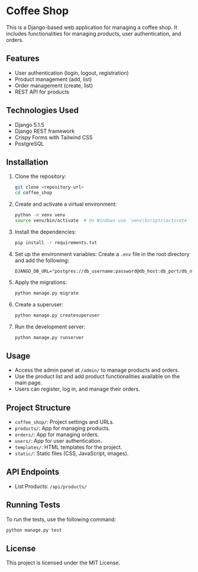 # Coffee Shop

This is a Django-based web application for managing a coffee shop. It includes functionalities for managing products, user authentication, and orders.

## Features

- User authentication (login, logout, registration)
- Product management (add, list)
- Order management (create, list)
- REST API for products

## Technologies Used

- Django 5.1.5
- Django REST framework
- Crispy Forms with Tailwind CSS
- PostgreSQL

## Installation

1. Clone the repository:
    ```sh
    git clone <repository-url>
    cd coffee_shop
    ```

2. Create and activate a virtual environment:
    ```sh
    python -m venv venv
    source venv/bin/activate  # On Windows use `venv\Scripts\activate`
    ```

3. Install the dependencies:
    ```sh
    pip install -r requirements.txt
    ```

4. Set up the environment variables:
    Create a `.env` file in the root directory and add the following:
    ```env
    DJANGO_DB_URL="postgres://db_username:password@db_host:db_port/db_name"
    ```

5. Apply the migrations:
    ```sh
    python manage.py migrate
    ```

6. Create a superuser:
    ```sh
    python manage.py createsuperuser
    ```

7. Run the development server:
    ```sh
    python manage.py runserver
    ```

## Usage

- Access the admin panel at `/admin/` to manage products and orders.
- Use the product list and add product functionalities available on the main page.
- Users can register, log in, and manage their orders.

## Project Structure

- `coffee_shop/`: Project settings and URLs.
- `products/`: App for managing products.
- `orders/`: App for managing orders.
- `users/`: App for user authentication.
- `templates/`: HTML templates for the project.
- `static/`: Static files (CSS, JavaScript, images).

## API Endpoints

- List Products: `/api/products/`

## Running Tests

To run the tests, use the following command:
```sh
python manage.py test
```

## License

This project is licensed under the MIT License.
